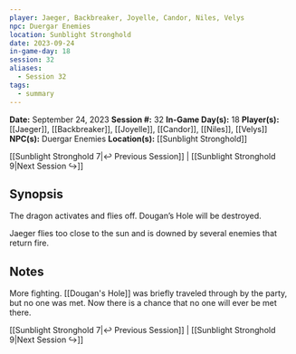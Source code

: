 ```yaml
---
player: Jaeger, Backbreaker, Joyelle, Candor, Niles, Velys
npc: Duergar Enemies
location: Sunblight Stronghold
date: 2023-09-24
in-game-day: 18
session: 32
aliases:
  - Session 32
tags:
  - summary
---
```


**Date:** September 24, 2023
**Session #:** 32
**In-Game Day(s):** 18
**Player(s):** [[Jaeger]], [[Backbreaker]], [[Joyelle]], [[Candor]], [[Niles]], [[Velys]]
**NPC(s):** Duergar Enemies
**Location(s):** [[Sunblight Stronghold]]

[[Sunblight Stronghold 7|↩️ Previous Session]] | [[Sunblight Stronghold 9|Next Session ↪️]]

## Synopsis
The dragon activates and flies off. Dougan’s Hole will be destroyed.

Jaeger flies too close to the sun and is downed by several enemies that return fire.

## Notes
More fighting.
[[Dougan's Hole]] was briefly traveled through by the party, but no one was met. Now there is a chance that no one will ever be met there.

[[Sunblight Stronghold 7|↩️ Previous Session]] | [[Sunblight Stronghold 9|Next Session ↪️]]